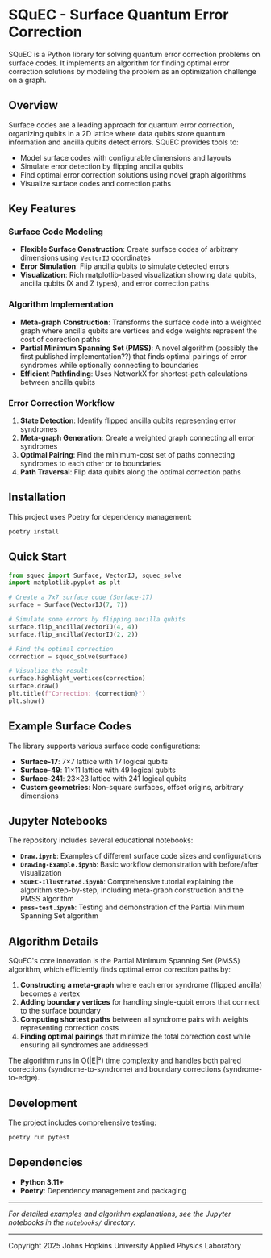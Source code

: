 # SQuEC - Surface Quantum Error Correction

SQuEC is a Python library for solving quantum error correction problems on surface codes. It implements an algorithm for finding optimal error correction solutions by modeling the problem as an optimization challenge on a graph.

## Overview

Surface codes are a leading approach for quantum error correction, organizing qubits in a 2D lattice where data qubits store quantum information and ancilla qubits detect errors. SQuEC provides tools to:

-   Model surface codes with configurable dimensions and layouts
-   Simulate error detection by flipping ancilla qubits
-   Find optimal error correction solutions using novel graph algorithms
-   Visualize surface codes and correction paths

## Key Features

### Surface Code Modeling

-   **Flexible Surface Construction**: Create surface codes of arbitrary dimensions using `VectorIJ` coordinates
-   **Error Simulation**: Flip ancilla qubits to simulate detected errors
-   **Visualization**: Rich matplotlib-based visualization showing data qubits, ancilla qubits (X and Z types), and error correction paths

### Algorithm Implementation

-   **Meta-graph Construction**: Transforms the surface code into a weighted graph where ancilla qubits are vertices and edge weights represent the cost of correction paths
-   **Partial Minimum Spanning Set (PMSS)**: A novel algorithm (possibly the first published implementation??) that finds optimal pairings of error syndromes while optionally connecting to boundaries
-   **Efficient Pathfinding**: Uses NetworkX for shortest-path calculations between ancilla qubits

### Error Correction Workflow

1. **State Detection**: Identify flipped ancilla qubits representing error syndromes
2. **Meta-graph Generation**: Create a weighted graph connecting all error syndromes
3. **Optimal Pairing**: Find the minimum-cost set of paths connecting syndromes to each other or to boundaries
4. **Path Traversal**: Flip data qubits along the optimal correction paths

## Installation

This project uses Poetry for dependency management:

```bash
poetry install
```

## Quick Start

```python
from squec import Surface, VectorIJ, squec_solve
import matplotlib.pyplot as plt

# Create a 7x7 surface code (Surface-17)
surface = Surface(VectorIJ(7, 7))

# Simulate some errors by flipping ancilla qubits
surface.flip_ancilla(VectorIJ(4, 4))
surface.flip_ancilla(VectorIJ(2, 2))

# Find the optimal correction
correction = squec_solve(surface)

# Visualize the result
surface.highlight_vertices(correction)
surface.draw()
plt.title(f"Correction: {correction}")
plt.show()
```

## Example Surface Codes

The library supports various surface code configurations:

-   **Surface-17**: 7×7 lattice with 17 logical qubits
-   **Surface-49**: 11×11 lattice with 49 logical qubits
-   **Surface-241**: 23×23 lattice with 241 logical qubits
-   **Custom geometries**: Non-square surfaces, offset origins, arbitrary dimensions

## Jupyter Notebooks

The repository includes several educational notebooks:

-   **`Draw.ipynb`**: Examples of different surface code sizes and configurations
-   **`Drawing-Example.ipynb`**: Basic workflow demonstration with before/after visualization
-   **`SQuEC-Illustrated.ipynb`**: Comprehensive tutorial explaining the algorithm step-by-step, including meta-graph construction and the PMSS algorithm
-   **`pmss-test.ipynb`**: Testing and demonstration of the Partial Minimum Spanning Set algorithm

## Algorithm Details

SQuEC's core innovation is the Partial Minimum Spanning Set (PMSS) algorithm, which efficiently finds optimal error correction paths by:

1. **Constructing a meta-graph** where each error syndrome (flipped ancilla) becomes a vertex
2. **Adding boundary vertices** for handling single-qubit errors that connect to the surface boundary
3. **Computing shortest paths** between all syndrome pairs with weights representing correction costs
4. **Finding optimal pairings** that minimize the total correction cost while ensuring all syndromes are addressed

The algorithm runs in O(|E|²) time complexity and handles both paired corrections (syndrome-to-syndrome) and boundary corrections (syndrome-to-edge).

## Development

The project includes comprehensive testing:

```bash
poetry run pytest
```

## Dependencies

-   **Python 3.11+**
-   **Poetry**: Dependency management and packaging

---

_For detailed examples and algorithm explanations, see the Jupyter notebooks in the `notebooks/` directory._


---


Copyright 2025 Johns Hopkins University Applied Physics Laboratory
